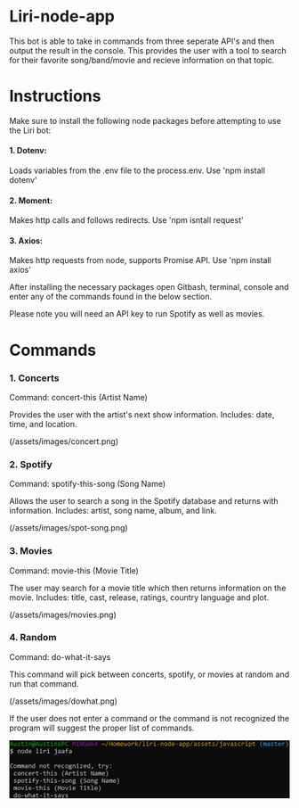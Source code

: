 # Liri-node-app

This bot is able to take in commands from three seperate API's and then output the result in the console. This provides the user
with a tool to search for their favorite song/band/movie and recieve information on that topic.

# Instructions

Make sure to install the following node packages before attempting to use the Liri bot:

#### 1. Dotenv:

Loads variables from the .env file to the process.env. Use 'npm install dotenv'

#### 2. Moment:

Makes http calls and follows redirects. Use 'npm isntall request'

#### 3. Axios:

Makes http requests from node, supports Promise API. Use 'npm install axios'

After installing the necessary packages open Gitbash, terminal, console and enter any of the commands found in the below section.

Please note you will need an API key to run Spotify as well as movies.

# Commands

### 1. Concerts

  Command: concert-this (Artist Name)
  
  Provides the user with the artist's next show information. Includes: date, time, and location.
  
  (/assets/images/concert.png)
  
  ### 2. Spotify
  
  Command: spotify-this-song (Song Name)
  
  Allows the user to search a song in the Spotify database and returns with information. Includes: artist, song name, album, and link.
  
  (/assets/images/spot-song.png)
  
  ### 3. Movies
  
  Command: movie-this (Movie Title)
  
  The user may search for a movie title which then returns information on the movie.
  Includes: title, cast, release, ratings, country language and plot.
  
  (/assets/images/movies.png)
  
  ### 4. Random
  
  Command: do-what-it-says
  
  This command will pick between concerts, spotify, or movies at random and run that command.
  
  (/assets/images/dowhat.png)

If the user does not enter a command or the command is not recognized the program will suggest the proper list of commands.

![image of concertThis](/assets/images/error.png)
